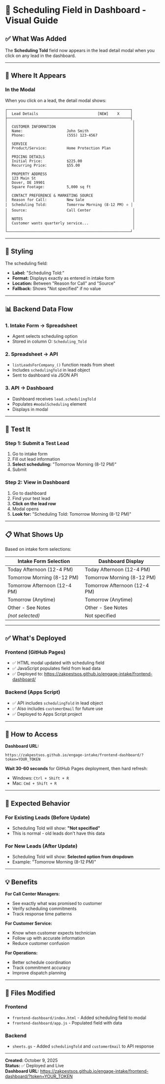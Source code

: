 # 📅 Scheduling Field in Dashboard - Visual Guide

## ✅ What Was Added

The **Scheduling Told** field now appears in the lead detail modal when you click on any lead in the dashboard.

---

## 📍 Where It Appears

### In the Modal

When you click on a lead, the detail modal shows:

```
┌────────────────────────────────────────────────────────┐
│  Lead Details                           [NEW]    X     │
├────────────────────────────────────────────────────────┤
│                                                         │
│  CUSTOMER INFORMATION                                   │
│  Name:                    John Smith                    │
│  Phone:                   (555) 123-4567                │
│                                                         │
│  SERVICE                                                │
│  Product/Service:         Home Protection Plan          │
│                                                         │
│  PRICING DETAILS                                        │
│  Initial Price:           $225.00                       │
│  Recurring Price:         $55.00                        │
│                                                         │
│  PROPERTY ADDRESS                                       │
│  123 Main St                                            │
│  Dover, DE 19901                                        │
│  Square Footage:          5,000 sq ft                   │
│                                                         │
│  CONTACT PREFERENCE & MARKETING SOURCE                  │
│  Reason for Call:         New Sale                      │
│  Scheduling Told:         Tomorrow Morning (8-12 PM) ⭐ │
│  Source:                  Call Center                   │
│                                                         │
│  NOTES                                                  │
│  Customer wants quarterly service...                    │
│                                                         │
└────────────────────────────────────────────────────────┘
```

---

## 🎨 Styling

The scheduling field:
- **Label:** "Scheduling Told:"
- **Format:** Displays exactly as entered in intake form
- **Location:** Between "Reason for Call" and "Source"
- **Fallback:** Shows "Not specified" if no value

---

## 📊 Backend Data Flow

### 1. Intake Form → Spreadsheet
- Agent selects scheduling option
- Stored in column O: `Scheduling_Told`

### 2. Spreadsheet → API
- `listLeadsForCompany_()` function reads from sheet
- Includes `schedulingTold` in lead object
- Sent to dashboard via JSON API

### 3. API → Dashboard
- Dashboard receives `lead.schedulingTold`
- Populates `#modalScheduling` element
- Displays in modal

---

## 🧪 Test It

### Step 1: Submit a Test Lead
1. Go to intake form
2. Fill out lead information
3. **Select scheduling:** "Tomorrow Morning (8-12 PM)"
4. Submit

### Step 2: View in Dashboard
1. Go to dashboard
2. Find your test lead
3. **Click on the lead row**
4. Modal opens
5. **Look for:** "Scheduling Told: Tomorrow Morning (8-12 PM)"

---

## 📋 What Shows Up

Based on intake form selections:

| Intake Form Selection | Dashboard Display |
|----------------------|-------------------|
| Today Afternoon (12-4 PM) | Today Afternoon (12-4 PM) |
| Tomorrow Morning (8-12 PM) | Tomorrow Morning (8-12 PM) |
| Tomorrow Afternoon (12-4 PM) | Tomorrow Afternoon (12-4 PM) |
| Tomorrow (Anytime) | Tomorrow (Anytime) |
| Other - See Notes | Other - See Notes |
| *(not selected)* | Not specified |

---

## ✅ What's Deployed

### Frontend (GitHub Pages)
- ✅ HTML modal updated with scheduling field
- ✅ JavaScript populates field from lead data
- ✅ Deployed to: https://zakpestsos.github.io/engage-intake/frontend-dashboard/

### Backend (Apps Script)
- ✅ API includes `schedulingTold` in lead object
- ✅ Also includes `customerEmail` for future use
- ✅ Deployed to Apps Script project

---

## 🔄 How to Access

**Dashboard URL:**
```
https://zakpestsos.github.io/engage-intake/frontend-dashboard/?token=YOUR_TOKEN
```

**Wait 30-60 seconds** for GitHub Pages deployment, then hard refresh:
- Windows: `Ctrl + Shift + R`
- Mac: `Cmd + Shift + R`

---

## 🎯 Expected Behavior

### For Existing Leads (Before Update)
- Scheduling Told will show: **"Not specified"**
- This is normal - old leads don't have this data

### For New Leads (After Update)
- Scheduling Told will show: **Selected option from dropdown**
- Example: "Tomorrow Morning (8-12 PM)"

---

## 💡 Benefits

**For Call Center Managers:**
- See exactly what was promised to customer
- Verify scheduling commitments
- Track response time patterns

**For Customer Service:**
- Know when customer expects technician
- Follow up with accurate information
- Reduce customer confusion

**For Operations:**
- Better schedule coordination
- Track commitment accuracy
- Improve dispatch planning

---

## 📄 Files Modified

### Frontend
- `frontend-dashboard/index.html` - Added scheduling field to modal
- `frontend-dashboard/app.js` - Populated field with data

### Backend
- `sheets.gs` - Added `schedulingTold` and `customerEmail` to API response

---

**Created:** October 9, 2025  
**Status:** ✅ Deployed and Live  
**Dashboard URL:** https://zakpestsos.github.io/engage-intake/frontend-dashboard/?token=YOUR_TOKEN

